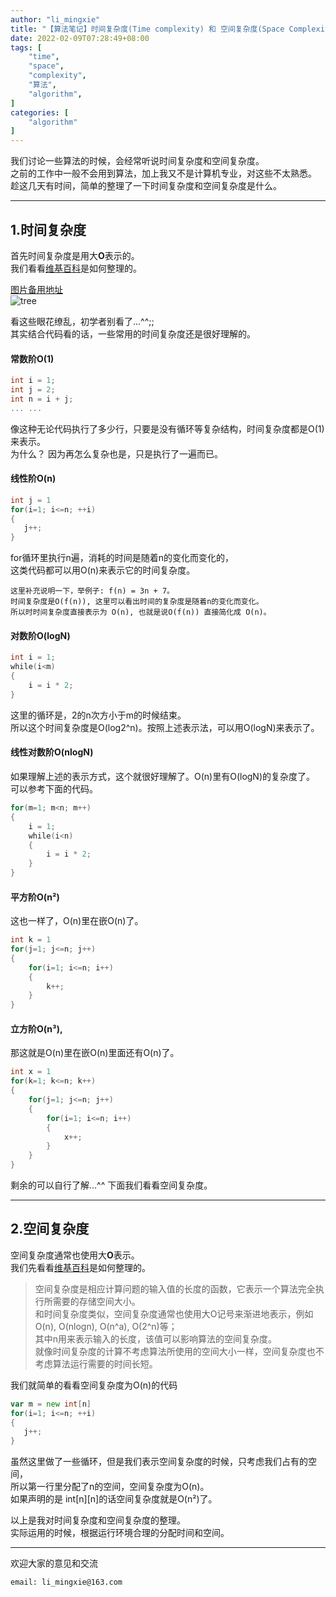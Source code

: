 ```yaml
---
author: "li_mingxie"
title: "【算法笔记】时间复杂度(Time complexity) 和 空间复杂度(Space Complexity)"
date: 2022-02-09T07:28:49+08:00
tags: [
    "time",
    "space",
    "complexity",
    "算法",
    "algorithm",
]
categories: [
    "algorithm"
]
---
```


我们讨论一些算法的时候，会经常听说时间复杂度和空间复杂度。  
之前的工作中一般不会用到算法，加上我又不是计算机专业，对这些不太熟悉。  
趁这几天有时间，简单的整理了一下时间复杂度和空间复杂度是什么。

----------------------------------------------

## 1.时间复杂度

首先时间复杂度是用大**O**表示的。  
我们看看[维基百科](https://zh.wikipedia.org/wiki/%E6%97%B6%E9%97%B4%E5%A4%8D%E6%9D%82%E5%BA%A6)是如何整理的。  

[图片备用地址](https://limingxie.github.io/images/algorithm/base/time_complexity.png)  
![tree](https://mingxie-blog.oss-cn-beijing.aliyuncs.com/image/algorithm/base/time_complexity.png?x-oss-process=image/resize,w_900,m_lfit)


看这些眼花缭乱，初学者别看了...^^;;  
其实结合代码看的话，一些常用的时间复杂度还是很好理解的。  

#### 常数阶O(1)

```go
int i = 1;
int j = 2;
int n = i + j;
... ...
```

像这种无论代码执行了多少行，只要是没有循环等复杂结构，时间复杂度都是O(1)来表示。  
为什么？ 因为再怎么复杂也是，只是执行了一遍而已。

#### 线性阶O(n)

```go
int j = 1
for(i=1; i<=n; ++i)
{
   j++;
}
```

for循环里执行n遍，消耗的时间是随着n的变化而变化的，  
这类代码都可以用O(n)来表示它的时间复杂度。  

```
这里补充说明一下，举例子: f(n) = 3n + 7。  
时间复杂度是O(f(n)), 这里可以看出时间的复杂度是随着n的变化而变化。  
所以时时间复杂度直接表示为 O(n), 也就是说O(f(n)) 直接简化成 O(n)。  
```

#### 对数阶O(logN)

```go
int i = 1;
while(i<m)
{
    i = i * 2;
}
```
这里的循环是，2的n次方小于m的时候结束。  
所以这个时间复杂度是O(log2^n)。按照上述表示法，可以用O(logN)来表示了。  

#### 线性对数阶O(nlogN)

如果理解上述的表示方式，这个就很好理解了。O(n)里有O(logN)的复杂度了。  
可以参考下面的代码。  

```go
for(m=1; m<n; m++)
{
    i = 1;
    while(i<n)
    {
        i = i * 2;
    }
}
```

#### 平方阶O(n²)

这也一样了，O(n)里在嵌O(n)了。

```go
int k = 1
for(j=1; j<=n; j++)
{
    for(i=1; i<=n; i++)
    {
        k++;
    }
}
```

#### 立方阶O(n³),

那这就是O(n)里在嵌O(n)里面还有O(n)了。

```go
int x = 1
for(k=1; k<=n; k++)
{
    for(j=1; j<=n; j++)
    {
        for(i=1; i<=n; i++)
        {
            x++;
        }
    }
}
```

剩余的可以自行了解...^^
下面我们看看空间复杂度。

----------------------------------------------

## 2.空间复杂度

空间复杂度通常也使用大**O**表示。  
我们先看看[维基百科](https://zh.wikipedia.org/wiki/%E7%A9%BA%E9%97%B4%E5%A4%8D%E6%9D%82%E5%BA%A6)是如何整理的。  

> 空间复杂度是相应计算问题的输入值的长度的函数，它表示一个算法完全执行所需要的存储空间大小。  
> 和时间复杂度类似，空间复杂度通常也使用大O记号来渐进地表示，例如O(n), O(nlogn), O(n^a), O(2^n)等；  
> 其中n用来表示输入的长度，该值可以影响算法的空间复杂度。  
> 就像时间复杂度的计算不考虑算法所使用的空间大小一样，空间复杂度也不考虑算法运行需要的时间长短。  

我们就简单的看看空间复杂度为O(n)的代码

```go
var m = new int[n]
for(i=1; i<=n; ++i)
{
   j++;
}
```

虽然这里做了一些循环，但是我们表示空间复杂度的时候，只考虑我们占有的空间，  
所以第一行里分配了n的空间，空间复杂度为O(n)。  
如果声明的是 int[n][n]的话空间复杂度就是O(n²)了。  

以上是我对时间复杂度和空间复杂度的整理。  
实际运用的时候，根据运行环境合理的分配时间和空间。  

----------------------------------------------
欢迎大家的意见和交流

`email: li_mingxie@163.com`